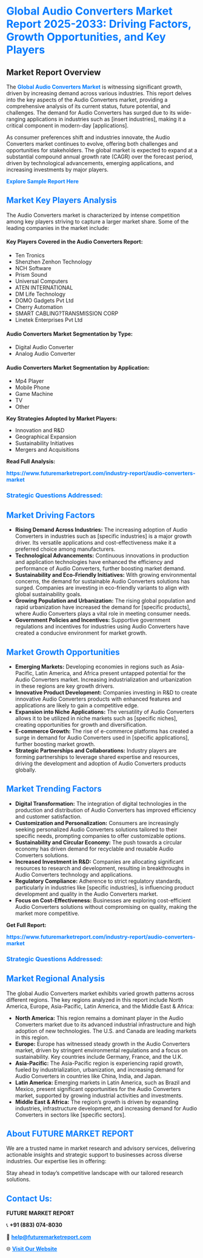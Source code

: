 <h1 style="color: #007BFF;">Global Audio Converters Market Report 2025-2033: Driving Factors, Growth Opportunities, and Key Players</h1>

<section id="overview">
<h2>Market Report Overview</h2>
<p>The <a href="https://www.futuremarketreport.com/industry-report/audio-converters-market" style="color: #007BFF; text-decoration: none;"><strong>Global Audio Converters Market</strong></a> is witnessing significant growth, driven by increasing demand across various industries. This report delves into the key aspects of the Audio Converters market, providing a comprehensive analysis of its current status, future potential, and challenges. The demand for Audio Converters has surged due to its wide-ranging applications in industries such as [insert industries], making it a critical component in modern-day [applications].</p>
<p>As consumer preferences shift and industries innovate, the Audio Converters market continues to evolve, offering both challenges and opportunities for stakeholders. The global market is expected to expand at a substantial compound annual growth rate (CAGR) over the forecast period, driven by technological advancements, emerging applications, and increasing investments by major players.</p>
</section>

<section id="overview">
<p><a href="https://www.futuremarketreport.com/request-sample/reportId=115997" style="color: #007BFF; text-decoration: none;"><strong>Explore Sample Report Here</strong></a></p>
</section>

<section id="key-players">
<h2 style="color: #007BFF;">Market Key Players Analysis</h2>
<p>The Audio Converters market is characterized by intense competition among key players striving to capture a larger market share. Some of the leading companies in the market include:</p>
<h4>Key Players Covered in the Audio Converters Report:</h4>
<ul><li>Ten Tronics</li><li>Shenzhen Zenhon Technology</li><li>NCH Software</li><li>Prism Sound</li><li>Universal Computers</li><li>ATEN INTERNATIONAL</li><li>DM Life Technology</li><li>DOMO Gadgets Pvt Ltd</li><li>Cherry Automation</li><li>SMART CABLING?TRANSMISSION CORP</li><li>Linetek Enterprises Pvt Ltd</li></ul>
<h4>Audio Converters Market Segmentation by Type:</h4>
<ul><li>Digital Audio Converter</li><li>Analog Audio Converter</li></ul>

<h4>Audio Converters Market Segmentation by Application:</h4>
<ul><li>Mp4 Player</li><li>Mobile Phone</li><li>Game Machine</li><li>TV</li><li>Other</li></ul>
<p><strong>Key Strategies Adopted by Market Players:</strong></p>
<ul>
<li>Innovation and R&D</li>
<li>Geographical Expansion</li>
<li>Sustainability Initiatives</li>
<li>Mergers and Acquisitions</li>
</ul>
</section>

<section>
<p><strong>Read Full Analysis: </strong></p><a href="https://www.futuremarketreport.com/industry-report/audio-converters-market" style="color: #007BFF; text-decoration: none;"><strong>https://www.futuremarketreport.com/industry-report/audio-converters-market</strong></a>
<h3 style="color: #007BFF;">Strategic Questions Addressed:</h3>
</section>

<section id="driving-factors">
<h2 style="color: #007BFF;">Market Driving Factors</h2>
<ul>
<li><strong>Rising Demand Across Industries:</strong> The increasing adoption of Audio Converters in industries such as [specific industries] is a major growth driver. Its versatile applications and cost-effectiveness make it a preferred choice among manufacturers.</li>
<li><strong>Technological Advancements:</strong> Continuous innovations in production and application technologies have enhanced the efficiency and performance of Audio Converters, further boosting market demand.</li>
<li><strong>Sustainability and Eco-Friendly Initiatives:</strong> With growing environmental concerns, the demand for sustainable Audio Converters solutions has surged. Companies are investing in eco-friendly variants to align with global sustainability goals.</li>
<li><strong>Growing Population and Urbanization:</strong> The rising global population and rapid urbanization have increased the demand for [specific products], where Audio Converters plays a vital role in meeting consumer needs.</li>
<li><strong>Government Policies and Incentives:</strong> Supportive government regulations and incentives for industries using Audio Converters have created a conducive environment for market growth.</li>
</ul>
</section>

<section id="growth-opportunities">
<h2 style="color: #007BFF;">Market Growth Opportunities</h2>
<ul>
<li><strong>Emerging Markets:</strong> Developing economies in regions such as Asia-Pacific, Latin America, and Africa present untapped potential for the Audio Converters market. Increasing industrialization and urbanization in these regions are key growth drivers.</li>
<li><strong>Innovative Product Development:</strong> Companies investing in R&D to create innovative Audio Converters products with enhanced features and applications are likely to gain a competitive edge.</li>
<li><strong>Expansion into Niche Applications:</strong> The versatility of Audio Converters allows it to be utilized in niche markets such as [specific niches], creating opportunities for growth and diversification.</li>
<li><strong>E-commerce Growth:</strong> The rise of e-commerce platforms has created a surge in demand for Audio Converters used in [specific applications], further boosting market growth.</li>
<li><strong>Strategic Partnerships and Collaborations:</strong> Industry players are forming partnerships to leverage shared expertise and resources, driving the development and adoption of Audio Converters products globally.</li>
</ul>
</section>

<section id="trending-factors">
<h2 style="color: #007BFF;">Market Trending Factors</h2>
<ul>
<li><strong>Digital Transformation:</strong> The integration of digital technologies in the production and distribution of Audio Converters has improved efficiency and customer satisfaction.</li>
<li><strong>Customization and Personalization:</strong> Consumers are increasingly seeking personalized Audio Converters solutions tailored to their specific needs, prompting companies to offer customizable options.</li>
<li><strong>Sustainability and Circular Economy:</strong> The push towards a circular economy has driven demand for recyclable and reusable Audio Converters solutions.</li>
<li><strong>Increased Investment in R&D:</strong> Companies are allocating significant resources to research and development, resulting in breakthroughs in Audio Converters technology and applications.</li>
<li><strong>Regulatory Compliance:</strong> Adherence to strict regulatory standards, particularly in industries like [specific industries], is influencing product development and quality in the Audio Converters market.</li>
<li><strong>Focus on Cost-Effectiveness:</strong> Businesses are exploring cost-efficient Audio Converters solutions without compromising on quality, making the market more competitive.</li>
</ul>
</section>

<section>
<p><strong>Get Full Report: </strong></p><a href="https://www.futuremarketreport.com/industry-report/audio-converters-market" style="color: #007BFF; text-decoration: none;"><strong>https://www.futuremarketreport.com/industry-report/audio-converters-market</strong></a>
<h3 style="color: #007BFF;">Strategic Questions Addressed:</h3>
</section>


<section id="regional-analysis">
<h2 style="color: #007BFF;">Market Regional Analysis</h2>
<p>The global Audio Converters market exhibits varied growth patterns across different regions. The key regions analyzed in this report include North America, Europe, Asia-Pacific, Latin America, and the Middle East & Africa:</p>
<ul>
<li><strong>North America:</strong> This region remains a dominant player in the Audio Converters market due to its advanced industrial infrastructure and high adoption of new technologies. The U.S. and Canada are leading markets in this region.</li>
<li><strong>Europe:</strong> Europe has witnessed steady growth in the Audio Converters market, driven by stringent environmental regulations and a focus on sustainability. Key countries include Germany, France, and the U.K.</li>
<li><strong>Asia-Pacific:</strong> The Asia-Pacific region is experiencing rapid growth, fueled by industrialization, urbanization, and increasing demand for Audio Converters in countries like China, India, and Japan.</li>
<li><strong>Latin America:</strong> Emerging markets in Latin America, such as Brazil and Mexico, present significant opportunities for the Audio Converters market, supported by growing industrial activities and investments.</li>
<li><strong>Middle East & Africa:</strong> The region’s growth is driven by expanding industries, infrastructure development, and increasing demand for Audio Converters in sectors like [specific sectors].</li>
</ul>
</section>

<footer>
<h2 style="color: #007BFF;">About FUTURE MARKET REPORT</h2>
<p>We are a trusted name in market research and advisory services, delivering actionable insights and strategic support to businesses across diverse industries. Our expertise lies in offering:</p>

<p>Stay ahead in today’s competitive landscape with our tailored research solutions.</p>

<h2 style="color: #007BFF;">Contact Us:</h2>
<p><strong>FUTURE MARKET REPORT</strong></p>
<p>📞 <strong>+91 (883) 074-8030</strong></p>
<p>📧 <strong><a href="mailto:help@futuremarketreport.com" style="color: #007BFF;">help@futuremarketreport.com</a></strong></p>
<p>🌐 <strong><a href="https://www.futuremarketreport.com/" style="color: #007BFF;">Visit Our Website</a></strong></p>
</footer>
